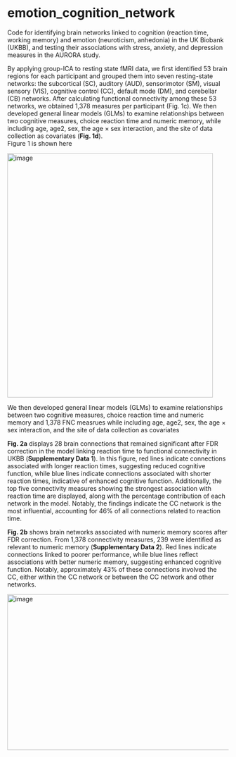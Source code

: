 # emotion_cognition_network
Code for identifying brain networks linked to cognition (reaction time, working memory) and emotion (neuroticism, anhedonia) in the UK Biobank (UKBB), and testing their associations with stress, anxiety, and depression measures in the AURORA study.


By applying group-ICA to resting state fMRI data, we first identified 53 brain regions for each participant and grouped them into seven resting-state networks: the subcortical (SC), auditory (AUD), sensorimotor (SM), visual sensory (VIS), cognitive control (CC), default mode (DM), and cerebellar (CB) networks. After calculating functional connectivity among these 53 networks, we obtained 1,378 measures per participant (Fig. 1c). We then developed general linear models (GLMs) to examine relationships between two cognitive measures, choice reaction time  and numeric memory, while including age, age2, sex, the age × sex interaction, and the site of data collection as covariates (**Fig. 1d**).  
Figure 1 is shown here

<img width="468" height="555" alt="image" src="https://github.com/user-attachments/assets/e103cd3a-d28a-4c97-9961-e75acf77718e" />

We then developed general linear models (GLMs) to examine relationships between two cognitive measures, choice reaction time  and numeric memory and 1,378 FNC measrues while including age, age2, sex, the age × sex interaction, and the site of data collection as covariates   

**Fig. 2a** displays 28 brain connections that remained significant after FDR correction in the model linking reaction time to functional connectivity in UKBB (**Supplementary Data 1**). In this figure, red lines indicate connections associated with longer reaction times, suggesting reduced cognitive function, while blue lines indicate connections associated with shorter reaction times, indicative of enhanced cognitive function. Additionally, the top five connectivity measures showing the strongest association with reaction time are displayed, along with the percentage contribution of each network in the model. Notably, the findings indicate the CC network is the most influential, accounting for 46% of all connections related to reaction time. 

**Fig. 2b** shows brain networks associated with numeric memory scores after FDR correction. From 1,378 connectivity measures, 239 were identified as relevant to numeric memory (**Supplementary Data 2**). Red lines indicate connections linked to poorer performance, while blue lines reflect associations with better numeric memory, suggesting enhanced cognitive function.  Notably, approximately 43% of these connections involved the CC, either within the CC network or between the CC network and other networks. 

<img width="595" height="354" alt="image" src="https://github.com/user-attachments/assets/aa0e7654-c1db-495d-a296-404e49f6c7b9" />

